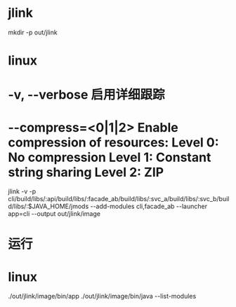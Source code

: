 # jlink
mkdir -p out/jlink
# linux
# -v, --verbose  启用详细跟踪
#  --compress=<0|1|2>  Enable compression of resources:   Level 0: No compression Level 1: Constant string sharing Level 2: ZIP
jlink -v -p cli/build/libs/:api/build/libs/:facade_ab/build/libs/:svc_a/build/libs/:svc_b/build/libs/:$JAVA_HOME/jmods --add-modules cli,facade_ab --launcher app=cli --output out/jlink/image
# 运行
# linux
./out/jlink/image/bin/app
./out/jlink/image/bin/java --list-modules